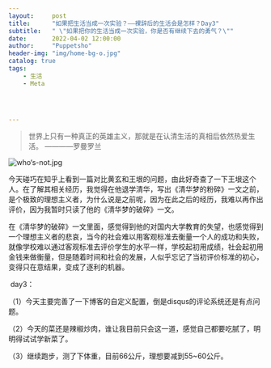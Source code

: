 ```yaml
---
layout:     post
title:      "如果把生活当成一次实验？——裸辞后的生活会是怎样？Day3"
subtitle:   " \"如果把你的生活当成一次实验，你是否有继续下去的勇气？\""
date:       2022-04-02 12:00:00
author:     "Puppetsho"
header-img: "img/home-bg-o.jpg"
catalog: true
tags:
    - 生活
    - Meta




---
```


> 世界上只有一种真正的英雄主义，那就是在认清生活的真相后依然热爱生活。 ————罗曼罗兰

![who‘s-not.jpg](https://s2.loli.net/2022/05/03/BQw2CkSnKDpAjz8.jpg)

今天碰巧在知乎上看到一篇对比黄玄和王垠的问题，由此好奇查了一下王垠这个人。在了解其相关经历，我觉得在他退学清华，写出《清华梦的粉碎》一文之前，是个极致的理想主义者，为什么说是之前呢，因为在此之后的经历，我难以再作出评价，因为我暂时只读了他的《清华梦的破碎》一文。

​	在《清华梦的破碎》一文里面，感觉得到他的对国内大学教育的失望，也感觉得到一个理想主义者的悲哀，当今的社会难以用客观标准去衡量一个人的成功和失败，就像学校难以通过客观标准去评价学生的水平一样，学校起初用成绩，社会起初用金钱来做衡量，但是随着时间和社会的发展，人似乎忘记了当初评价标准的初心，变得只在意结果，变成了逐利的机器。

​	day3：

（1）今天主要完善了一下博客的自定义配置，倒是disqus的评论系统还是有点问题。

（2）今天的菜还是辣椒炒肉，谁让我目前只会这一道，感觉自己都要吃腻了，明明得试试学新菜了。

（3）继续跑步，测了下体重，目前66公斤，理想要减到55~60公斤。